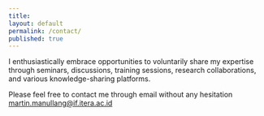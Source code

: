 ```yaml
---
title:
layout: default
permalink: /contact/
published: true
---
```


I enthusiastically embrace opportunities to voluntarily share my expertise through seminars, discussions, training sessions, research collaborations, and various knowledge-sharing platforms.

Please feel free to contact me through email without any hesitation [martin.manullang@if.itera.ac.id](mailto:martin.manullang@if.itera.ac.id)